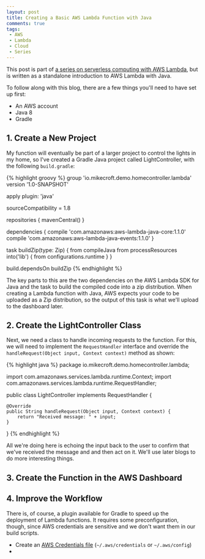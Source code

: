 ```yaml
---
layout: post
title: Creating a Basic AWS Lambda Function with Java
comments: true
tags: 
 - AWS
 - Lambda
 - Cloud
 - Series
---
```


This post is part of [a series on serverless computing with AWS Lambda](), but is written as a standalone introduction to AWS Lambda with Java.

To follow along with this blog, there are a few things you'll need to have set up first:

* An AWS account
* Java 8
* Gradle

## 1. Create a New Project
My function will eventually be part of a larger project to control the lights in my home, so I've created a Gradle Java project called LightController, with the following `build.gradle`:

{% highlight groovy %}
group 'io.mikecroft.demo.homecontroller.lambda'
version '1.0-SNAPSHOT'

apply plugin: 'java'

sourceCompatibility = 1.8

repositories {
    mavenCentral()
}

dependencies {
    compile 'com.amazonaws:aws-lambda-java-core:1.1.0'
    compile 'com.amazonaws:aws-lambda-java-events:1.1.0'
}

task buildZip(type: Zip) {
    from compileJava
    from processResources
    into('lib') {
        from configurations.runtime
    }
}

build.dependsOn buildZip
{% endhighlight %}

The key parts to this are the two dependencies on the AWS Lambda SDK for Java and the task to build the compiled code into a zip distribution. When creating a Lambda function with Java, AWS expects your code to be uploaded as a Zip distribution, so the output of this task is what we'll upload to the dashboard later.

## 2. Create the LightController Class
Next, we need a class to handle incoming requests to the function. For this, we will need to implement the `RequestHandler` interface and override the `handleRequest(Object input, Context context)` method as shown:

{% highlight java %}
package io.mikecroft.demo.homecontroller.lambda;

import com.amazonaws.services.lambda.runtime.Context;
import com.amazonaws.services.lambda.runtime.RequestHandler;

public class LightController implements RequestHandler {

    @Override
    public String handleRequest(Object input, Context context) {
        return "Received message: " + input;
    }
}
{% endhighlight %}

All we're doing here is echoing the input back to the user to confirm that we've received the message and and then act on it. We'll use later blogs to do more interesting things.

## 3. Create the Function in the AWS Dashboard

## 4. Improve the Workflow
There is, of course, a plugin available for Gradle to speed up the deployment of Lambda functions. It requires some preconfiguration, though, since AWS credentials are sensitive and we don't want them in our build scripts.

* Create an [AWS Credentials file](http://docs.aws.amazon.com/cli/latest/topic/config-vars.html) (`~/.aws/credentials` or `~/.aws/config`)
* 
